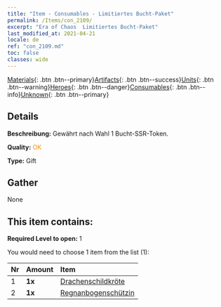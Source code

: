 ```yaml
---
title: "Item - Consumables - Limitiertes Bucht-Paket"
permalink: /Items/con_2109/
excerpt: "Era of Chaos  Limitiertes Bucht-Paket"
last_modified_at: 2021-04-21
locale: de
ref: "con_2109.md"
toc: false
classes: wide
---
```

 [Materials](/de/Items/){: .btn .btn--primary}[Artifacts](/de/Items/Artifacts/){: .btn .btn--success}[Units](/de/Items/Units/){: .btn .btn--warning}[Heroes](/de/Items/Heroes/){: .btn .btn--danger}[Consumables](/de/Items/Consumables/){: .btn .btn--info}[Unknown](/de/Items/Unknown/){: .btn .btn--primary}

## Details
 **Beschreibung:** Gewährt nach Wahl 1 Bucht-SSR-Token.

 **Quality:** <span style="color: #FF8C00">OK</span>

 **Type:** Gift

## Gather

  None

## This item contains:

 **Required Level to open:** 1

 You would need to choose 1 item from the list (1):

  | Nr | Amount |     Item    |
  |:---|:-------|:------------|
  | 1 |  **1x** | [Drachenschildkröte](/de/Items/unt_278/) |  | 
  | 2 |  **1x** | [Regnanbogenschützin](/de/Items/unt_274/) |  | 
